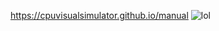 https://cpuvisualsimulator.github.io/manual
![lol](https://media.discordapp.net/attachments/1147681059975213097/1358289181503389857/Screenshot_20250405-2248582.png?ex=67f34ce0&is=67f1fb60&hm=e33029783ab2faedc14c3ffd83583f667e36f40469046270f34bb5b27fb2d41a&=&format=webp&quality=lossless&width=648&height=361)
